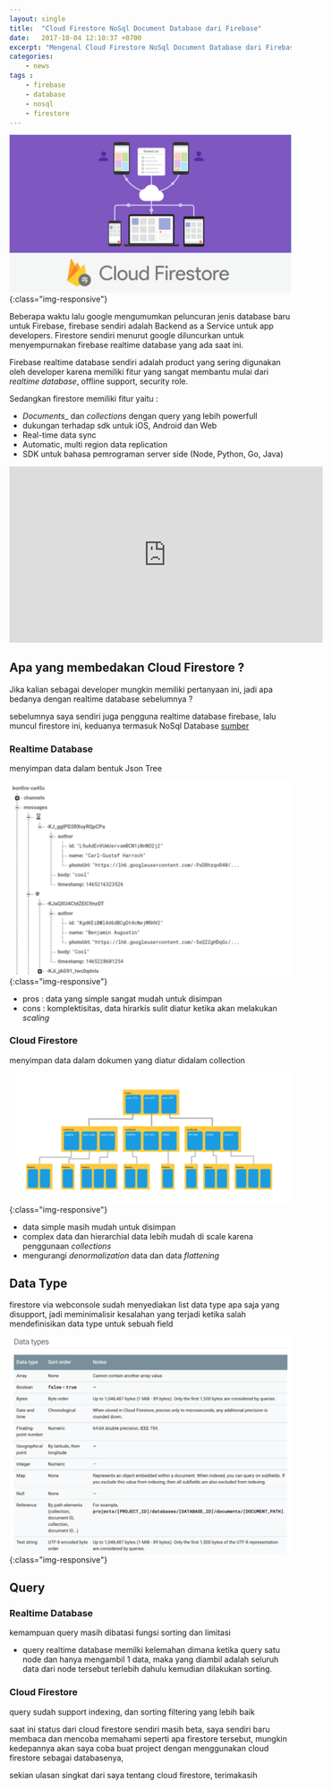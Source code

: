 ```yaml
---
layout: single
title:  "Cloud Firestore NoSql Document Database dari Firebase"
date:   2017-10-04 12:10:37 +0700
excerpt: "Mengenal Cloud Firestore NoSql Document Database dari Firebase yang baru saja diluncurkan"
categories: 
    - news
tags : 
    - firebase
    - database
    - nosql
    - firestore
---
```


![Firestore Database](/assets/images/cloud_firestore_firebase.png){:class="img-responsive"}

Beberapa waktu lalu google mengumumkan peluncuran jenis database baru untuk Firebase, firebase sendiri adalah Backend as a Service untuk app developers. Firestore sendiri menurut google diluncurkan untuk menyempurnakan firebase realtime database yang ada saat ini.

Firebase realtime database sendiri adalah product yang sering digunakan oleh developer karena memiliki fitur yang sangat membantu mulai dari _realtime database_, offline support, security role.

Sedangkan firestore memiliki fitur yaitu : 
- _Documents__ dan _collections_ dengan query yang lebih powerfull
- dukungan terhadap sdk untuk iOS, Android dan Web
- Real-time data sync
- Automatic, multi region data replication 
- SDK untuk bahasa pemrograman server side (Node, Python, Go, Java)

<iframe width="560" height="315" src="https://www.youtube.com/embed/QcsAb2RR52c" frameborder="0" allowfullscreen></iframe>

## Apa yang membedakan Cloud Firestore ?
Jika kalian sebagai developer mungkin memiliki pertanyaan ini, jadi apa bedanya dengan realtime database sebelumnya ?

sebelumnya saya sendiri juga pengguna realtime database firebase, lalu muncul firestore ini, keduanya termasuk NoSql Database [sumber](https://firebase.google.com/docs/firestore/rtdb-vs-firestore)

### Realtime Database

menyimpan data dalam bentuk Json Tree

![Realtime Database](/assets/images/realtime_db.png){:class="img-responsive"}

* pros : data yang simple sangat mudah untuk disimpan
* cons : komplektisitas, data hirarkis sulit diatur ketika akan melakukan _scaling_

### Cloud Firestore
menyimpan data dalam dokumen yang diatur didalam collection

![Firestore Database](/assets/images/firestore_database.png){:class="img-responsive"}

- data simple masih mudah untuk disimpan
- complex data dan hierarchial data lebih mudah di scale karena penggunaan _collections_
- mengurangi _denormalization_ data dan data _flattening_

## Data Type
firestore via webconsole sudah menyediakan list data type apa saja yang disupport, jadi meminimalisir kesalahan yang terjadi ketika salah mendefinisikan data type untuk sebuah field

![Firestore Data Type](/assets/images/firestore_datatype.png){:class="img-responsive"}

## Query 

### Realtime Database
kemampuan query masih dibatasi fungsi sorting dan limitasi

- query realtime database memilki kelemahan dimana ketika query satu node dan hanya mengambil 1 data, maka yang diambil adalah seluruh data dari node tersebut terlebih dahulu kemudian dilakukan sorting.

### Cloud Firestore
query sudah support indexing, dan sorting filtering yang lebih baik


saat ini status dari cloud firestore sendiri masih beta, saya sendiri baru membaca dan mencoba memahami seperti apa firestore tersebut, mungkin kedepannya akan saya coba buat project dengan menggunakan cloud firestore sebagai databasenya,

sekian ulasan singkat dari saya tentang cloud firestore, terimakasih